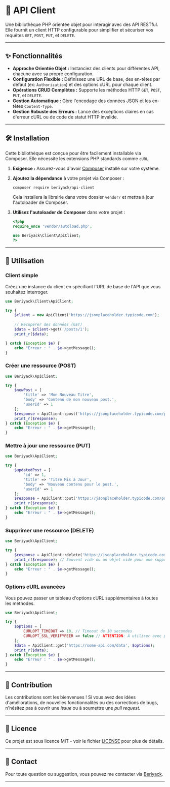 # 🚀 API Client

Une bibliothèque PHP orientée objet pour interagir avec des API RESTful. Elle fournit un client HTTP configurable pour simplifier et sécuriser vos requêtes `GET`, `POST`, `PUT`, et `DELETE`.

---

## ✨ Fonctionnalités

*   **Approche Orientée Objet :** Instanciez des clients pour différentes API, chacune avec sa propre configuration.
*   **Configuration Flexible :** Définissez une URL de base, des en-têtes par défaut (ex: `Authorization`) et des options cURL pour chaque client.
*   **Opérations CRUD Complètes :** Supporte les méthodes HTTP `GET`, `POST`, `PUT`, et `DELETE`.
*   **Gestion Automatique :** Gère l'encodage des données JSON et les en-têtes `Content-Type`.
*   **Gestion Robuste des Erreurs :** Lance des exceptions claires en cas d'erreur cURL ou de code de statut HTTP invalide.

---

## 🛠️ Installation

Cette bibliothèque est conçue pour être facilement installable via Composer. 
Elle nécessite les extensions PHP standards comme `cURL`.

1.  **Exigence :** Assurez-vous d'avoir [Composer](https://getcomposer.org/) installé sur votre système.
2.  **Ajoutez la dépendance** à votre projet via Composer :

    ```bash
    composer require beriyack/api-client
    ```

    Cela installera la librairie dans votre dossier `vendor/` et mettra à jour l'autoloader de Composer.

3.  **Utilisez l'autoloader de Composer** dans votre projet :

    ```php
    <?php
    require_once 'vendor/autoload.php';

    use Beriyack\Client\ApiClient;
    ?>
    ```

---

## 📖 Utilisation

### Client simple

Créez une instance du client en spécifiant l'URL de base de l'API que vous souhaitez interroger.

```php
use Beriyack\Client\ApiClient;

try {
    $client = new ApiClient('https://jsonplaceholder.typicode.com');
    
    // Récupérer des données (GET)
    $data = $client->get('/posts/1');
    print_r($data);

} catch (Exception $e) {
    echo "Erreur : " . $e->getMessage();
}
```

### Créer une ressource (POST)

```php
use Beriyack\ApiClient;

try {
    $newPost = [
        'title' => 'Mon Nouveau Titre',
        'body' => 'Contenu de mon nouveau post.',
        'userId' => 1
    ];
    $response = ApiClient::post('https://jsonplaceholder.typicode.com/posts', $newPost);
    print_r($response);
} catch (Exception $e) {
    echo "Erreur : " . $e->getMessage();
}
```

### Mettre à jour une ressource (PUT)

```php
use Beriyack\ApiClient;

try {
    $updatedPost = [
        'id' => 1,
        'title' => 'Titre Mis à Jour',
        'body' => 'Nouveau contenu pour le post.',
        'userId' => 1
    ];
    $response = ApiClient::put('https://jsonplaceholder.typicode.com/posts/1', $updatedPost);
    print_r($response);
} catch (Exception $e) {
    echo "Erreur : " . $e->getMessage();
}
```

### Supprimer une ressource (DELETE)

```php
use Beriyack\ApiClient;

try {
    $response = ApiClient::delete('https://jsonplaceholder.typicode.com/posts/1');
    print_r($response); // Souvent vide ou un objet vide pour une suppression réussie
} catch (Exception $e) {
    echo "Erreur : " . $e->getMessage();
}
```

### Options cURL avancées

Vous pouvez passer un tableau d'options cURL supplémentaires à toutes les méthodes.

```php
use Beriyack\ApiClient;

try {
    $options = [
        CURLOPT_TIMEOUT => 10, // Timeout de 10 secondes
        CURLOPT_SSL_VERIFYPEER => false // ATTENTION: À utiliser avec précaution et jamais en production sans bonne raison !
    ];
    $data = ApiClient::get('https://some-api.com/data', $options);
    print_r($data);
} catch (Exception $e) {
    echo "Erreur : " . $e->getMessage();
}
```

---

## 🤝 Contribution

Les contributions sont les bienvenues \! Si vous avez des idées d'améliorations, de nouvelles fonctionnalités ou des corrections de bugs, n'hésitez pas à ouvrir une *issue* ou à soumettre une *pull request*.

---

## 📄 Licence

Ce projet est sous licence MIT - voir le fichier [LICENSE](https://www.google.com/search?q=LICENSE) pour plus de détails.

-----

## 📧 Contact

Pour toute question ou suggestion, vous pouvez me contacter via [Beriyack](https://github.com/Beriyack).

-----
